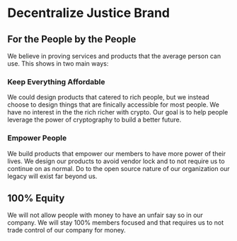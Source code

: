 # Decentralize Justice Brand

## For the People by the People
We believe in proving services and products that the average person can use. This shows in two main ways:
### Keep Everything Affordable
We could design products that catered to rich people, but we instead choose to design things that are finically accessible for most people. We have no interest in the the rich richer with crypto. Our goal is to help people leverage the power of cryptography to build a better future.
### Empower People
We build products that empower our members to have more power of their lives. We design our products to avoid vendor lock and to not require us to continue on as normal. Do to the open source nature of our organization our legacy will exist far beyond us.


## 100% Equity
We will not allow people with money to have an unfair say so in our company. We will stay 100% members focused and that requires us to not trade control of our company for money. 
